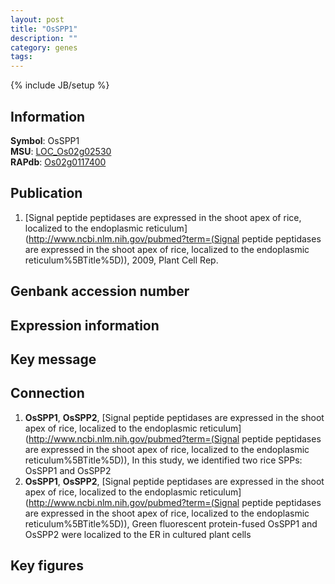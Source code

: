 ```yaml
---
layout: post
title: "OsSPP1"
description: ""
category: genes
tags: 
---
```

{% include JB/setup %}

## Information
__Symbol__: OsSPP1  
__MSU__: [LOC_Os02g02530](http://rice.plantbiology.msu.edu/cgi-bin/ORF_infopage.cgi?orf=LOC_Os02g02530)  
__RAPdb__: [Os02g0117400](http://rapdb.dna.affrc.go.jp/viewer/gbrowse_details/irgsp1?name=Os02g0117400)  

## Publication
1. [Signal peptide peptidases are expressed in the shoot apex of rice, localized to the endoplasmic reticulum](http://www.ncbi.nlm.nih.gov/pubmed?term=(Signal peptide peptidases are expressed in the shoot apex of rice, localized to the endoplasmic reticulum%5BTitle%5D)), 2009, Plant Cell Rep.

## Genbank accession number

## Expression information

## Key message

## Connection
1. __OsSPP1__, __OsSPP2__, [Signal peptide peptidases are expressed in the shoot apex of rice, localized to the endoplasmic reticulum](http://www.ncbi.nlm.nih.gov/pubmed?term=(Signal peptide peptidases are expressed in the shoot apex of rice, localized to the endoplasmic reticulum%5BTitle%5D)),  In this study, we identified two rice SPPs: OsSPP1 and OsSPP2
2. __OsSPP1__, __OsSPP2__, [Signal peptide peptidases are expressed in the shoot apex of rice, localized to the endoplasmic reticulum](http://www.ncbi.nlm.nih.gov/pubmed?term=(Signal peptide peptidases are expressed in the shoot apex of rice, localized to the endoplasmic reticulum%5BTitle%5D)),  Green fluorescent protein-fused OsSPP1 and OsSPP2 were localized to the ER in cultured plant cells

## Key figures



